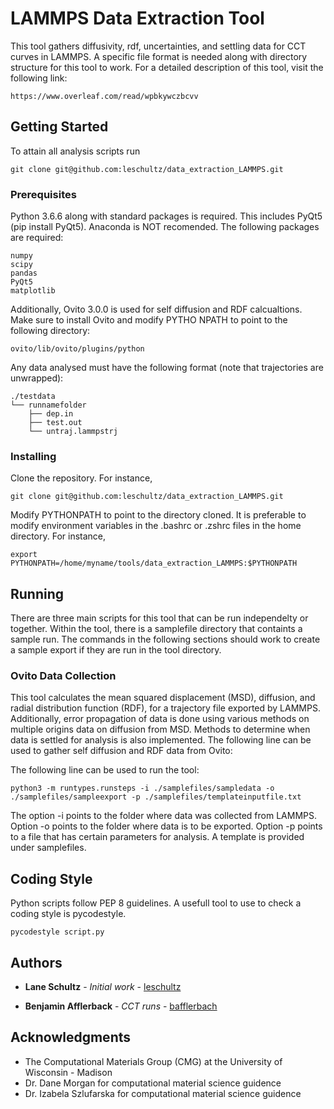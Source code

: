 # LAMMPS Data Extraction Tool

This tool gathers diffusivity, rdf, uncertainties, and settling data for CCT curves in LAMMPS. A specific file format is needed along with directory structure for this tool to work. For a detailed description of this tool, visit the following link:

```
https://www.overleaf.com/read/wpbkywczbcvv
```

## Getting Started

To attain all analysis scripts run

```
git clone git@github.com:leschultz/data_extraction_LAMMPS.git
```

### Prerequisites

Python 3.6.6 along with standard packages is required. This includes PyQt5 (pip install PyQt5). Anaconda is NOT recomended. The following packages are required:

```
numpy
scipy
pandas
PyQt5
matplotlib
```

Additionally, Ovito 3.0.0 is used for self diffusion and RDF calcualtions. Make sure to install Ovito and modify PYTHO
NPATH to point to the following directory:

```
ovito/lib/ovito/plugins/python
```

Any data analysed must have the following format (note that trajectories are unwrapped):

```
./testdata
└── runnamefolder
    ├── dep.in
    ├── test.out
    └── untraj.lammpstrj
```

### Installing

Clone the repository. For instance, 
```
git clone git@github.com:leschultz/data_extraction_LAMMPS.git
```

Modify PYTHONPATH to point to the directory cloned. It is preferable to modify environment variables in the .bashrc or .zshrc files in the home directory. For instance,

```
export PYTHONPATH=/home/myname/tools/data_extraction_LAMMPS:$PYTHONPATH
```

## Running

There are three main scripts for this tool that can be run independelty or together. Within the tool, there is a samplefile directory that containts a sample run. The commands in the following sections should work to create a sample export if they are run in the tool directory.

### Ovito Data Collection

This tool calculates the mean squared displacement (MSD), diffusion, and radial distribution function (RDF), for a trajectory file exported by LAMMPS. Additionally, error propagation of data is done using various methods on multiple origins data on diffusion from MSD. Methods to determine when data is settled for analysis is also implemented.
The following line can be used to gather self diffusion and RDF data from Ovito:

The following line can be used to run the tool:

```
python3 -m runtypes.runsteps -i ./samplefiles/sampledata -o ./samplefiles/sampleexport -p ./samplefiles/templateinputfile.txt
```

The option -i points to the folder where data was collected from LAMMPS. Option -o points to the folder where data is to be exported. Option -p points to a file that has certain parameters for analysis. A template is provided under samplefiles.

## Coding Style

Python scripts follow PEP 8 guidelines. A usefull tool to use to check a coding style is pycodestyle.

```
pycodestyle script.py
```

## Authors

* **Lane Schultz** - *Initial work* - [leschultz](https://github.com/leschultz)

* **Benjamin Afflerback** - *CCT runs* - [bafflerbach](https://github.com/bafflerbach)

## Acknowledgments

* The Computational Materials Group (CMG) at the University of Wisconsin - Madison
* Dr. Dane Morgan for computational material science guidence
* Dr. Izabela Szlufarska for computational material science guidence
